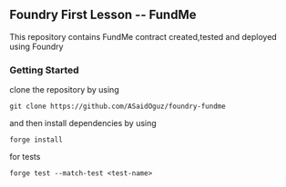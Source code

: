 ## Foundry First Lesson -- FundMe

This repository contains FundMe contract created,tested and deployed using Foundry

### Getting Started

clone the repository by using 

`git clone https://github.com/ASaidOguz/foundry-fundme`

and then install dependencies by using

`forge install`

for tests 

`forge test --match-test <test-name>`



